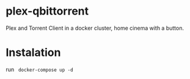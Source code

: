 # plex-qbittorrent
Plex and Torrent Client in a docker cluster, home cinema with a button.

# Instalation
run ``` docker-compose up -d```

